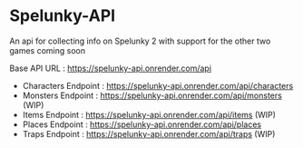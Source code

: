 # Spelunky-API
An api for collecting info on Spelunky 2 with support for the other two games coming soon

Base API URL : https://spelunky-api.onrender.com/api

- Characters Endpoint : https://spelunky-api.onrender.com/api/characters
- Monsters Endpoint : https://spelunky-api.onrender.com/api/monsters (WIP)
- Items Endpoint : https://spelunky-api.onrender.com/api/items (WIP)
- Places Endpoint : https://spelunky-api.onrender.com/api/places
- Traps Endpoint : https://spelunky-api.onrender.com/api/traps (WIP)
